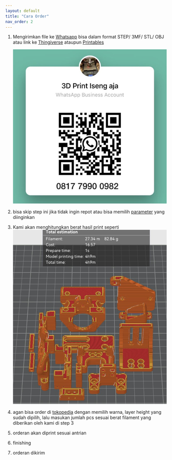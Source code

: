 ```yaml
---
layout: default
title: "Cara Order"
nav_order: 2
---
```


1. Mengirimkan file ke [Whatsapp](https://wa.me/message/CYHQT7FFRGG3C1) bisa dalam format STEP/ 3MF/ STL/ OBJ atau link ke [Thingiverse](https://www.thingiverse.com/) ataupun [Printables](https://www.printables.com)

   ![](./images/whatsapp.jpg)
   
2. bisa skip step ini jika tidak ingin repot atau bisa memilih [parameter](./parameter.md) yang diinginkan
3. Kami akan menghitungkan berat hasil print seperti
   ![](./images/slicer.jpg)
4. agan bisa order di [tokopedia](https://tokopedia.link/dJQMcHJHPyb) dengan memilih warna, layer height yang sudah dipilih, lalu masukan jumlah pcs sesuai berat filament yang diberikan oleh kami di step 3
5. orderan akan diprint sesuai antrian
6. finishing
7. orderan dikirim
   
